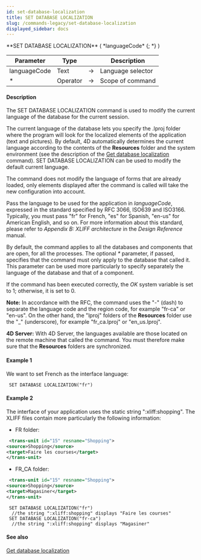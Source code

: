 ```yaml
---
id: set-database-localization
title: SET DATABASE LOCALIZATION
slug: /commands-legacy/set-database-localization
displayed_sidebar: docs
---
```


<!--REF #_command_.SET DATABASE LOCALIZATION.Syntax-->**SET DATABASE LOCALIZATION** ( *languageCode* {; *} )<!-- END REF-->
<!--REF #_command_.SET DATABASE LOCALIZATION.Params-->
| Parameter | Type |  | Description |
| --- | --- | --- | --- |
| languageCode | Text | &rarr; | Language selector |
| * | Operator | &rarr; | Scope of command |

<!-- END REF-->

#### Description 

<!--REF #_command_.SET DATABASE LOCALIZATION.Summary-->The SET DATABASE LOCALIZATION command is used to modify the current language of the database for the current session.<!-- END REF-->

The current language of the database lets you specify the .lproj folder where the program will look for the localized elements of the application (text and pictures). By default, 4D automatically determines the current language according to the contents of the **Resources** folder and the system environment (see the description of the [Get database localization](get-database-localization.md) command). SET DATABASE LOCALIZATION can be used to modify the default current language. 

The command does not modify the language of forms that are already loaded, only elements displayed after the command is called will take the new configuration into account. 

Pass the language to be used for the application in *languageCode*, expressed in the standard specified by RFC 3066, ISO639 and ISO3166\. Typically, you must pass "fr" for French, "es" for Spanish, "en-us" for American English, and so on. For more information about this standard, please refer to *Appendix B: XLIFF architecture* in the *Design Reference* manual.

By default, the command applies to all the databases and components that are open, for all the processes. The optional *\** parameter, if passed, specifies that the command must only apply to the database that called it. This parameter can be used more particularly to specify separately the language of the database and that of a component. 

If the command has been executed correctly, the *OK* system variable is set to 1; otherwise, it is set to 0\. 

**Note:** In accordance with the RFC, the command uses the "-" (dash) to separate the language code and the region code, for example "fr-ca" or "en-us". On the other hand, the "lproj" folders of the **Resources** folder use the "\_" (underscore), for example "fr\_ca.lproj" or "en\_us.lproj". 

**4D Server:** With 4D Server, the languages available are those located on the remote machine that called the command. You must therefore make sure that the **Resources** folders are synchronized. 

#### Example 1 

We want to set French as the interface language:

```4d
 SET DATABASE LOCALIZATION("fr")
```

#### Example 2 

The interface of your application uses the static string ":xliff:shopping". The XLIFF files contain more particularly the following information:

* FR folder:  
```XML  
 <trans-unit id="15" resname="Shopping">  
<source>Shopping</source>  
<target>Faire les courses</target>  
</trans-unit>  
```
* FR\_CA folder:  
```XML  
 <trans-unit id="15" resname="Shopping">  
<source>Shopping</source>  
<target>Magasiner</target>  
</trans-unit>  
```

```4d
 SET DATABASE LOCALIZATION("fr")
  //the string ":xliff:shopping" displays "Faire les courses"
 SET DATABASE LOCALIZATION("fr-ca")
  //the string ":xliff:shopping" displays "Magasiner"
```

#### See also 

[Get database localization](get-database-localization.md)  